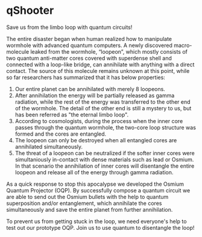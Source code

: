 # qShooter
 Save us from the limbo loop with quantum circuits!

The entire disaster began when human realized how to manipulate wormhole with advanced quantum computers. A newly discovered macro-molecule leaked from the wormhole, “loopeon”, which mostly consists of two quantum anti-matter cores covered with superdense shell and connected with a loop-like bridge, can annihilate with anything with a direct contact. The source of this molecule remains unknown at this point, while so far researchers has summarized that it has below properties:

1. Our entire planet can be annihilated with merely 8 loopeons.
2. After annihilation the energy will be partially released as gamma radiation, while the rest of the energy was transferred to the other end of the wormhole. The detail of the other end is still a mystery to us, but has been referred as "the eternal limbo loop".
3. According to cosmologists, during the process when the inner core passes through the quantum wormhole, the two-core loop structure was formed and the cores are entangled.
4. The loopeon can only be destroyed when all entangled cores are annihilated simultaneously.
5. The threat of a loopeon can be neutralized if the softer inner cores were simultaniously in-contact with dense materials such as lead or Osmium. In that scenario the annihilation of inner cores will disentangle the entire loopeon and release all of the energy through gamma radiation.

As a quick response to stop this apocalypse we developed the Osmium Quantum Projector (OQP). By successfully compose a quantum circuit we are able to send out the Osmium bullets with the help to quantum superposition and/or entanglement, which annihilate the cores simultaneously and save the entire planet from further annihilation.

To prevent us from getting stuck in the loop, we need everyone's help to test out our prototype OQP. Join us to use quantum to disentangle the loop!
